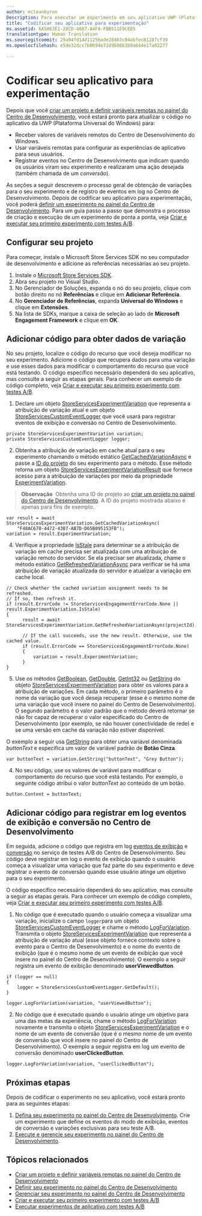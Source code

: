 ```yaml
---
author: mcleanbyron
Description: Para executar um experimento em seu aplicativo UWP (Plataforma Universal do Windows) com os testes A/B, codifique o experimento em seu aplicativo.
title: "Codificar seu aplicativo para experimentação"
ms.assetid: 6A5063E1-28CD-4087-A4FA-FBB511E9CED5
translationtype: Human Translation
ms.sourcegitcommit: 29a94fd14d11256ade28463c04abfec81287cf39
ms.openlocfilehash: e5de32dcc7b0694e72d9686b3b9a64de17a02277

---
```


# Codificar seu aplicativo para experimentação

Depois que você [criar um projeto e definir variáveis remotas no painel do Centro de Desenvolvimento](create-a-project-and-define-remote-variables-in-the-dev-center-dashboard.md), você estará pronto para atualizar o código no aplicativo da UWP (Plataforma Universal do Windows) para:
* Receber valores de variáveis remotos do Centro de Desenvolvimento do Windows.
* Usar variáveis remotas para configurar as experiências de aplicativo para seus usuários.
* Registrar eventos no Centro de Desenvolvimento que indicam quando os usuários viram seu experimento e realizaram uma ação desejada (também chamada de um *conversão*).

As seções a seguir descrevem o processo geral de obtenção de variações para o seu experimento e de registro de eventos em log no Centro de Desenvolvimento. Depois de codificar seu aplicativo para experimentação, você poderá [definir um experimento no painel do Centro de Desenvolvimento](define-your-experiment-in-the-dev-center-dashboard.md). Para um guia passo a passo que demonstra o processo de criação e execução de um experimento de ponta a ponta, veja [Criar e executar seu primeiro experimento com testes A/B](create-and-run-your-first-experiment-with-a-b-testing.md).

## Configurar seu projeto

Para começar, instale o Microsoft Store Services SDK no seu computador de desenvolvimento e adicione as referências necessárias ao seu projeto.

1. Instale o [Microsoft Store Services SDK](http://aka.ms/store-em-sdk).
2. Abra seu projeto no Visual Studio.
3. No Gerenciador de Soluções, expanda o nó do seu projeto, clique com botão direito no nó **Referências** e clique em **Adicionar Referência**.
3. No **Gerenciador de Referências**, expanda **Universal do Windows** e clique em **Extensões**.
4. Na lista de SDKs, marque a caixa de seleção ao lado de **Microsoft Engagement Framework** e clique em **OK**.

## Adicionar código para obter dados de variação

No seu projeto, localize o código do recurso que você deseja modificar no seu experimento. Adicione o código que recupera dados para uma variação e use esses dados para modificar o comportamento do recurso que você está testando. O código específico necessário dependerá do seu aplicativo, mas consulte a seguir as etapas gerais. Para conhecer um exemplo de código completo, veja [Criar e executar seu primeiro experimento com testes A/B](create-and-run-your-first-experiment-with-a-b-testing.md).

1. Declare um objeto [StoreServicesExperimentVariation](https://msdn.microsoft.com/library/windows/apps/microsoft.services.store.engagement.storeservicesexperimentvariation.aspx) que representa a atribuição de variação atual e um objeto [StoreServicesCustomEventLogger](https://msdn.microsoft.com/library/windows/apps/microsoft.services.store.engagement.storeservicescustomeventlogger.aspx) que você usará para registrar eventos de exibição e conversão no Centro de Desenvolvimento.
```CSharp
private StoreServicesExperimentVariation variation;
private StoreServicesCustomEventLogger logger;
```

2. Obtenha a atribuição de variação em cache atual para o seu experimento chamando o método estático [GetCachedVariationAsync](https://msdn.microsoft.com/library/windows/apps/microsoft.services.store.engagement.storeservicesexperimentvariation.getcachedvariationasync.aspx) e passe a [ID do projeto](run-app-experiments-with-a-b-testing.md#terms) do seu experimento para o método. Esse método retorna um objeto [StoreServicesExperimentVariationResult](https://msdn.microsoft.com/library/windows/apps/microsoft.services.store.engagement.storeservicesexperimentvariationresult.aspx) que fornece acesso para a atribuição de variações por meio da propriedade [ExperimentVariation](https://msdn.microsoft.com/library/windows/apps/microsoft.services.store.engagement.storeservicesexperimentvariationresult.experimentvariation.aspx).
  >**Observação**&nbsp;&nbsp;Obtenha uma ID de projeto ao [criar um projeto no painel do Centro de Desenvolvimento](create-a-project-and-define-remote-variables-in-the-dev-center-dashboard.md). A ID do projeto mostrada abaixo é apenas para fins de exemplo.

  ```CSharp
var result = await StoreServicesExperimentVariation.GetCachedVariationAsync(
      "F48AC670-4472-4387-AB7D-D65B095153FB");
variation = result.ExperimentVariation;
```

4. Verifique a propriedade [IsStale](https://msdn.microsoft.com/library/windows/apps/microsoft.services.store.engagement.storeservicesexperimentvariation.isstale.aspx) para determinar se a atribuição de variação em cache precisa ser atualizada com uma atribuição de variação remoto do servidor. Se ela precisar ser atualizada, chame o método estático [GetRefreshedVariationAsync](https://msdn.microsoft.com/library/windows/apps/microsoft.services.store.engagement.storeservicesexperimentvariation.getrefreshedvariationasync.aspx) para verificar se há uma atribuição de variação atualizada do servidor e atualizar a variação em cache local.
```CSharp
// Check whether the cached variation assignment needs to be refreshed.
// If so, then refresh it.
if (result.ErrorCode != StoreServicesEngagementErrorCode.None || result.ExperimentVariation.IsStale)
{
      result = await StoreServicesExperimentVariation.GetRefreshedVariationAsync(projectId);

      // If the call succeeds, use the new result. Otherwise, use the cached value.
      if (result.ErrorCode == StoreServicesEngagementErrorCode.None)
      {
          variation = result.ExperimentVariation;
      }
}
```

5. Use os métodos [GetBoolean](https://msdn.microsoft.com/library/windows/apps/microsoft.services.store.engagement.storeservicesexperimentvariation.getboolean.aspx), [GetDouble](https://msdn.microsoft.com/library/windows/apps/microsoft.services.store.engagement.storeservicesexperimentvariation.getdouble.aspx), [GetInt32](https://msdn.microsoft.com/library/windows/apps/microsoft.services.store.engagement.storeservicesexperimentvariation.getint32.aspx) ou [GetString](https://msdn.microsoft.com/library/windows/apps/microsoft.services.store.engagement.storeservicesexperimentvariation.getstring.aspx) do objeto [StoreServicesExperimentVariation](https://msdn.microsoft.com/library/windows/apps/microsoft.services.store.engagement.storeservicesexperimentvariation.aspx) para obter os valores para a atribuição de variações. Em cada método, o primeiro parâmetro é o nome da variação que você deseja recuperar (esse é o mesmo nome de uma variação que você insere no painel do Centro de Desenvolvimento). O segundo parâmetro é o valor padrão que o método deverá retornar se não for capaz de recuperar o valor especificado do Centro de Desenvolvimento (por exemplo, se não houver conectividade de rede) e se uma versão em cache da variação não estiver disponível.

  O exemplo a seguir usa [GetString](https://msdn.microsoft.com/library/windows/apps/microsoft.services.store.engagement.storeservicesexperimentvariation.getstring.aspx) para obter uma variável denominada *buttonText* e especifica um valor de variável padrão de **Botão Cinza**.
```CSharp
var buttonText = variation.GetString("buttonText", "Grey Button");
```
4. No seu código, use os valores de variável para modificar o comportamento do recurso que você está testando. Por exemplo, o seguinte código atribui o valor *buttonText* ao conteúdo de um botão.
```CSharp
button.Content = buttonText;
```

## Adicionar código para registrar em log eventos de exibição e conversão no Centro de Desenvolvimento

Em seguida, adicione o código que registra em log [eventos de exibição](run-app-experiments-with-a-b-testing.md#terms) e [conversão](run-app-experiments-with-a-b-testing.md#terms) no serviço de testes A/B do Centro de Desenvolvimento. Seu código deve registrar em log o evento de exibição quando o usuário começa a visualizar uma variação que faz parte do seu experimento e deve registrar o evento de conversão quando esse usuário atinge um objetivo para o seu experimento.

O código específico necessário dependerá do seu aplicativo, mas consulte a seguir as etapas gerais. Para conhecer um exemplo de código completo, veja [Criar e executar seu primeiro experimento com testes A/B](create-and-run-your-first-experiment-with-a-b-testing.md).

1. No código que é executado quando o usuário começa a visualizar uma variação, inicialize o campo ```logger```para um objeto [StoreServicesCustomEventLogger](https://msdn.microsoft.com/library/windows/apps/microsoft.services.store.engagement.storeservicescustomeventlogger.aspx) e chame o método [LogForVariation](https://msdn.microsoft.com/library/windows/apps/microsoft.services.store.engagement.storeservicescustomeventlogger.logforvariation.aspx). Transmita o objeto [StoreServicesExperimentVariation](https://msdn.microsoft.com/library/windows/apps/microsoft.services.store.engagement.storeservicesexperimentvariation.aspx) que representa a atribuição de variação atual (esse objeto fornece contexto sobre o evento para o Centro de Desenvolvimento) e o nome do evento de exibição (que é o mesmo nome de um evento de exibição que você insere no painel do Centro de Desenvolvimento). O exemplo a seguir registra um evento de exibição denominado **userViewedButton**.

  ```CSharp
  if (logger == null)
  {
      logger = StoreServicesCustomEventLogger.GetDefault();
  }

  logger.LogForVariation(variation, "userViewedButton");
  ```

2. No código que é executado quando o usuário atinge um objetivo para uma das metas da experiência, chame o método [LogForVariation](https://msdn.microsoft.com/library/windows/apps/microsoft.services.store.engagement.storeservicescustomeventlogger.logforvariation.aspx) novamente e transmita o objeto [StoreServicesExperimentVariation](https://msdn.microsoft.com/library/windows/apps/microsoft.services.store.engagement.storeservicesexperimentvariation.aspx) e o nome de um evento de conversão (que é o mesmo nome de um evento de conversão que você insere no painel do Centro de Desenvolvimento). O exemplo a seguir registra em log um evento de conversão denominado **userClickedButton**.
```CSharp
logger.LogForVariation(variation, "userClickedButton");
```

## Próximas etapas

Depois de codificar o experimento no seu aplicativo, você estará pronto para as seguintes etapas:
1. [Defina seu experimento no painel do Centro de Desenvolvimento](define-your-experiment-in-the-dev-center-dashboard.md). Crie um experimento que define os eventos do modo de exibição, eventos de conversão e variações exclusivas para seu teste A/B.
2. [Execute e gerencie seu experimento no painel do Centro de Desenvolvimento](manage-your-experiment.md).


## Tópicos relacionados

* [Criar um projeto e definir variáveis remotas no painel do Centro de Desenvolvimento](create-a-project-and-define-remote-variables-in-the-dev-center-dashboard.md)
* [Definir seu experimento no painel do Centro de Desenvolvimento](define-your-experiment-in-the-dev-center-dashboard.md)
* [Gerenciar seu experimento no painel do Centro de Desenvolvimento](manage-your-experiment.md)
* [Criar e executar seu primeiro experimento com testes A/B](create-and-run-your-first-experiment-with-a-b-testing.md)
* [Executar experimentos de aplicativo com testes A/B](run-app-experiments-with-a-b-testing.md)



<!--HONumber=Sep16_HO1-->



